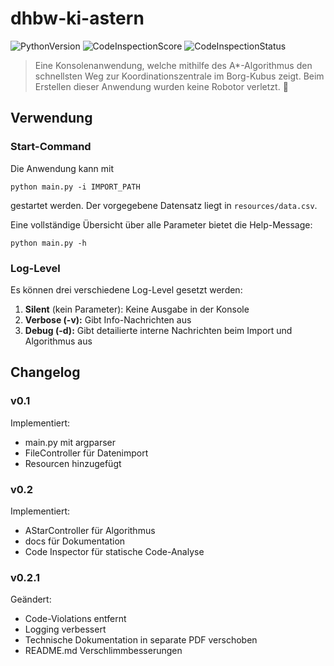 # dhbw-ki-astern

![PythonVersion][python-image]
![CodeInspectionScore][code-inspection-score]
![CodeInspectionStatus][code-inspection-status]

> Eine Konsolenanwendung, welche mithilfe des A*-Algorithmus den schnellsten Weg zur Koordinationszentrale im Borg-Kubus 
> zeigt. Beim Erstellen dieser Anwendung wurden keine Robotor verletzt. :robot:

## Verwendung

### Start-Command

Die Anwendung kann mit 

```
python main.py -i IMPORT_PATH
```
gestartet werden. Der vorgegebene Datensatz liegt in `resources/data.csv`. 

Eine vollständige Übersicht über alle Parameter bietet die Help-Message:
```
python main.py -h
```

### Log-Level

Es können drei verschiedene Log-Level gesetzt werden:

1. **Silent** (kein Parameter): Keine Ausgabe in der Konsole
2. **Verbose (-v):** Gibt Info-Nachrichten aus
3. **Debug (-d):** Gibt detailierte interne Nachrichten beim Import und Algorithmus aus

## Changelog
### v0.1
Implementiert:
- main.py mit argparser
- FileController für Datenimport
- Resourcen hinzugefügt

### v0.2
Implementiert:
- AStarController für Algorithmus
- docs für Dokumentation
- Code Inspector für statische Code-Analyse

### v0.2.1
Geändert:
- Code-Violations entfernt
- Logging verbessert
- Technische Dokumentation in separate PDF verschoben
- README.md Verschlimmbesserungen

<!--Image Resources-->
[python-image]: https://img.shields.io/badge/python-v3.8.5+-blue?logo=python
[code-inspection-score]: https://www.code-inspector.com/project/16904/score/svg
[code-inspection-status]: https://www.code-inspector.com/project/16904/status/svg
